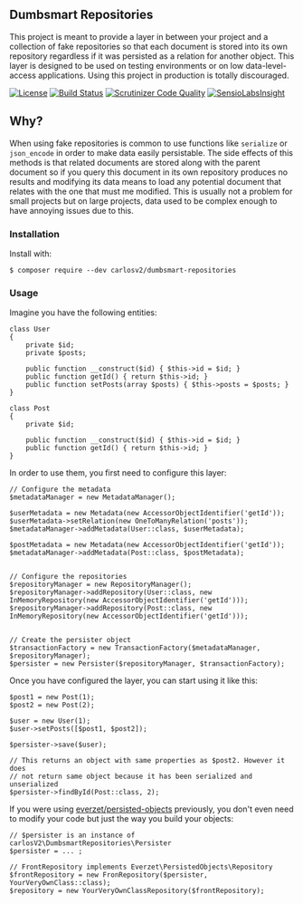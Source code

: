 ## Dumbsmart Repositories

This project is meant to provide a layer in between your project and a collection of fake repositories
so that each document is stored into its own repository regardless if it was persisted as a relation for
another object.
This layer is designed to be used on testing environments or on low data-level-access applications. Using this
project in production is totally discouraged.

[![License](https://poser.pugx.org/carlosv2/dumbsmart-repositories/license)](https://packagist.org/packages/carlosv2/dumbsmart-repositories)
[![Build Status](https://travis-ci.org/carlosV2/DumbsmartRepositories.svg?branch=master)](https://travis-ci.org/carlosV2/DumbsmartRepositories)
[![Scrutinizer Code Quality](https://scrutinizer-ci.com/g/carlosV2/DumbsmartRepositories/badges/quality-score.png?b=master)](https://scrutinizer-ci.com/g/carlosV2/DumbsmartRepositories/?branch=master)
[![SensioLabsInsight](https://insight.sensiolabs.com/projects/500011c2-4635-4827-b00e-c253b3502171/mini.png)](https://insight.sensiolabs.com/projects/500011c2-4635-4827-b00e-c253b3502171)

## Why?

When using fake repositories is common to use functions like `serialize` or `json_encode` in order to make
data easily persistable. The side effects of this methods is that related documents are stored along with
the parent document so if you query this document in its own repository produces no results and modifying
its data means to load any potential document that relates with the one that must me modified.
This is usually not a problem for small projects but on large projects, data used to be complex enough to
have annoying issues due to this. 

### Installation

Install with:
```
$ composer require --dev carlosv2/dumbsmart-repositories
```

### Usage

Imagine you have the following entities:
```
class User
{
    private $id;
    private $posts;
    
    public function __construct($id) { $this->id = $id; }
    public function getId() { return $this->id; }
    public function setPosts(array $posts) { $this->posts = $posts; }
}

class Post
{
    private $id;
    
    public function __construct($id) { $this->id = $id; }
    public function getId() { return $this->id; }
}
```

In order to use them, you first need to configure this layer:
```
// Configure the metadata
$metadataManager = new MetadataManager();

$userMetadata = new Metadata(new AccessorObjectIdentifier('getId'));
$userMetadata->setRelation(new OneToManyRelation('posts'));
$metadataManager->addMetadata(User::class, $userMetadata);

$postMetadata = new Metadata(new AccessorObjectIdentifier('getId'));
$metadataManager->addMetadata(Post::class, $postMetadata);


// Configure the repositories
$repositoryManager = new RepositoryManager();
$repositoryManager->addRepository(User::class, new InMemoryRepository(new AccessorObjectIdentifier('getId')));
$repositoryManager->addRepository(Post::class, new InMemoryRepository(new AccessorObjectIdentifier('getId')));


// Create the persister object
$transactionFactory = new TransactionFactory($metadataManager, $repositoryManager);
$persister = new Persister($repositoryManager, $transactionFactory);
```

Once you have configured the layer, you can start using it like this:
```
$post1 = new Post(1);
$post2 = new Post(2);

$user = new User(1);
$user->setPosts([$post1, $post2]);

$persister->save($user);

// This returns an object with same properties as $post2. However it does
// not return same object because it has been serialized and unserialized
$persister->findById(Post::class, 2);
```

If you were using [everzet/persisted-objects](https://github.com/everzet/persisted-objects) previously, you don't
even need to modify your code but just the way you build your objects:
```
// $persister is an instance of carlosV2\DumbsmartRepositories\Persister
$persister = ... ;

// FrontRepository implements Everzet\PersistedObjects\Repository
$frontRepository = new FronRepository($persister, YourVeryOwnClass::class);
$repository = new YourVeryOwnClassRepository($frontRepository);
```

